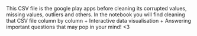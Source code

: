 This CSV file is the google play apps before cleaning its corrupted values, missing values, outliers and others.
In the notebook you will find cleaning that CSV file column by column + Interactive data visualisation + Answering important questions that may pop in your mind!
<3
